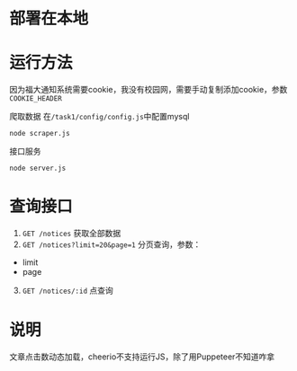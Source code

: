 # 部署在本地

# 运行方法
因为福大通知系统需要cookie，我没有校园网，需要手动复制添加cookie，参数`COOKIE_HEADER`


爬取数据
在`/task1/config/config.js`中配置mysql
```SHELL
node scraper.js
```

接口服务
```SHELL
node server.js
```
# 查询接口
1. `GET /notices`
获取全部数据
2. `GET /notices?limit=20&page=1`
分页查询，参数：
* limit
* page
3. `GET /notices/:id`
   点查询

# 说明

文章点击数动态加载，cheerio不支持运行JS，除了用Puppeteer不知道咋拿